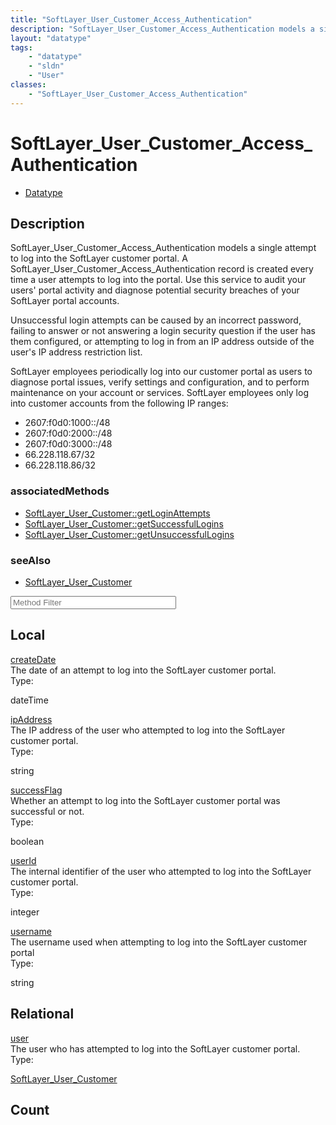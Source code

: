 ```yaml
---
title: "SoftLayer_User_Customer_Access_Authentication"
description: "SoftLayer_User_Customer_Access_Authentication models a single attempt to log into the SoftLayer customer portal. A SoftL... "
layout: "datatype"
tags:
    - "datatype"
    - "sldn"
    - "User"
classes:
    - "SoftLayer_User_Customer_Access_Authentication"
---
```


# SoftLayer_User_Customer_Access_Authentication
<div id='service-datatype'>
    <ul id='sldn-reference-tabs'>
        <li id='datatype'> <a href='/reference/datatypes/SoftLayer_User_Customer_Access_Authentication' >Datatype</a></li>
    </ul>
</div>

## Description 
SoftLayer_User_Customer_Access_Authentication models a single attempt to log into the SoftLayer customer portal. A SoftLayer_User_Customer_Access_Authentication record is created every time a user attempts to log into the portal. Use this service to audit your users' portal activity and diagnose potential security breaches of your SoftLayer portal accounts. 

Unsuccessful login attempts can be caused by an incorrect password, failing to answer or not answering a login security question if the user has them configured, or attempting to log in from an IP address outside of the user's IP address restriction list. 

SoftLayer employees periodically log into our customer portal as users to diagnose portal issues, verify settings and configuration, and to perform maintenance on your account or services. SoftLayer employees only log into customer accounts from the following IP ranges: 
* 2607:f0d0:1000::/48
* 2607:f0d0:2000::/48
* 2607:f0d0:3000::/48
* 66.228.118.67/32
* 66.228.118.86/32


### associatedMethods

*  [SoftLayer_User_Customer::getLoginAttempts](/reference/services/SoftLayer_User_Customer/getLoginAttempts )
*  [SoftLayer_User_Customer::getSuccessfulLogins](/reference/services/SoftLayer_User_Customer/getSuccessfulLogins )
*  [SoftLayer_User_Customer::getUnsuccessfulLogins](/reference/services/SoftLayer_User_Customer/getUnsuccessfulLogins )



### seeAlso

* [SoftLayer_User_Customer](/reference/services/SoftLayer_User_Customer )




<!-- Service Filer BEGIN -->
<div class="view-filters">
        <div class="clearfix">
            <div class="search-input-box">
                <input placeholder="Method Filter" onkeyup="titleSearch(inputId='prop-input', divId='properties', elementClass='prop-row')" 
                    type="text" id="prop-input" value="" size="30" maxlength="128" class="form-text">
            </div>
        </div>
</div>
<!-- Service Filer END -->

<div id="properties" class="content">
    <div id="localProperties" class="prop-content" >
        <h2>Local</h2>
                <div class='prop-row views-row'>
            <span class='views-field-title'>
                <a href="#createDate" name=createDate>createDate</a>
            </span>
            <div class='views-field-body'>The date of an attempt to log into the SoftLayer customer portal. </div>
            <span class="type-label">Type:</span> 
            <div class='type-content'>
                <p>dateTime</p>
            </div>
        </div>
                <div class='prop-row views-row'>
            <span class='views-field-title'>
                <a href="#ipAddress" name=ipAddress>ipAddress</a>
            </span>
            <div class='views-field-body'>The IP address of the user who attempted to log into the SoftLayer customer portal. </div>
            <span class="type-label">Type:</span> 
            <div class='type-content'>
                <p>string</p>
            </div>
        </div>
                <div class='prop-row views-row'>
            <span class='views-field-title'>
                <a href="#successFlag" name=successFlag>successFlag</a>
            </span>
            <div class='views-field-body'>Whether an attempt to log into the SoftLayer customer portal was successful or not. </div>
            <span class="type-label">Type:</span> 
            <div class='type-content'>
                <p>boolean</p>
            </div>
        </div>
                <div class='prop-row views-row'>
            <span class='views-field-title'>
                <a href="#userId" name=userId>userId</a>
            </span>
            <div class='views-field-body'>The internal identifier of the user who attempted to log into the SoftLayer customer portal. </div>
            <span class="type-label">Type:</span> 
            <div class='type-content'>
                <p>integer</p>
            </div>
        </div>
                <div class='prop-row views-row'>
            <span class='views-field-title'>
                <a href="#username" name=username>username</a>
            </span>
            <div class='views-field-body'>The username used when attempting to log into the SoftLayer customer portal </div>
            <span class="type-label">Type:</span> 
            <div class='type-content'>
                <p>string</p>
            </div>
        </div>
            </div>
        <div id="relationalProperties"  class="prop-content" >
        <h2>Relational</h2>
                <div class='prop-row views-row'>
            <span class='views-field-title'>
                <a href="#user" name=user>user</a>
            </span>
            <div class='views-field-body'>The user who has attempted to log into the SoftLayer customer portal. </div>
            <span class="type-label">Type:</span> 
            <div class='type-content'>
                <p><a href='/reference/datatypes/SoftLayer_User_Customer'>SoftLayer_User_Customer </a></p>
            </div>
        </div>
                <h2>Count</h2>
            </div>
</div>


